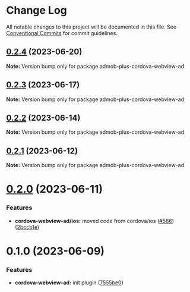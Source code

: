 # Change Log

All notable changes to this project will be documented in this file.
See [Conventional Commits](https://conventionalcommits.org) for commit guidelines.

## [0.2.4](https://github.com/admob-plus/admob-plus/compare/admob-plus-cordova-webview-ad@0.2.3...admob-plus-cordova-webview-ad@0.2.4) (2023-06-20)

**Note:** Version bump only for package admob-plus-cordova-webview-ad





## [0.2.3](https://github.com/admob-plus/admob-plus/compare/admob-plus-cordova-webview-ad@0.2.2...admob-plus-cordova-webview-ad@0.2.3) (2023-06-17)

**Note:** Version bump only for package admob-plus-cordova-webview-ad





## [0.2.2](https://github.com/admob-plus/admob-plus/compare/admob-plus-cordova-webview-ad@0.2.1...admob-plus-cordova-webview-ad@0.2.2) (2023-06-14)

**Note:** Version bump only for package admob-plus-cordova-webview-ad





## [0.2.1](https://github.com/admob-plus/admob-plus/compare/admob-plus-cordova-webview-ad@0.2.0...admob-plus-cordova-webview-ad@0.2.1) (2023-06-12)

**Note:** Version bump only for package admob-plus-cordova-webview-ad





# [0.2.0](https://github.com/admob-plus/admob-plus/compare/admob-plus-cordova-webview-ad@0.1.0...admob-plus-cordova-webview-ad@0.2.0) (2023-06-11)


### Features

* **cordova-webview-ad/ios:** moved code from cordova/ios ([#586](https://github.com/admob-plus/admob-plus/issues/586)) ([2bccb1e](https://github.com/admob-plus/admob-plus/commit/2bccb1e61cea9b3c762f9695a982dfe556725a13))





# 0.1.0 (2023-06-09)


### Features

* **cordova-webview-ad:** init plugin ([7555be0](https://github.com/admob-plus/admob-plus/commit/7555be003381d184ab5e8fe46f5bd9b5c1451ae6))
